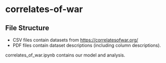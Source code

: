 # correlates-of-war

## File Structure
- CSV files contain datasets from https://correlatesofwar.org/
- PDF files contain dataset descriptions (including column descriptions).

correlates_of_war.ipynb contains our model and analysis.
